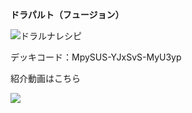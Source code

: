 __ドラパルト（フュージョン）__

![ドラルナレシピ](https://i.imgur.com/xav14p5.png)

デッキコード：MpySUS-YJxSvS-MyU3yp

紹介動画はこちら

[![](https://img.youtube.com/vi/7jHWvFVzMnM/0.jpg)](https://www.youtube.com/watch?v=7jHWvFVzMnM)
